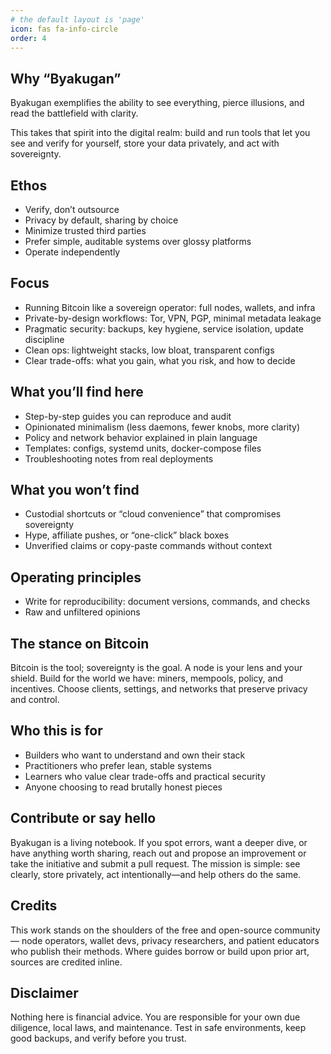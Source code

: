 ```yaml
---
# the default layout is 'page'
icon: fas fa-info-circle
order: 4
---
```


## Why “Byakugan”
Byakugan exemplifies the ability to see everything, pierce
illusions, and read the battlefield with clarity.

This takes that spirit
into the digital realm: build and run tools that let you see and verify for
yourself, store your data privately, and act with sovereignty.

## Ethos
- Verify, don’t outsource
- Privacy by default, sharing by choice
- Minimize trusted third parties
- Prefer simple, auditable systems over glossy platforms
- Operate independently

## Focus
- Running Bitcoin like a sovereign operator: full nodes, wallets, and infra
- Private-by-design workflows: Tor, VPN, PGP, minimal metadata leakage
- Pragmatic security: backups, key hygiene, service isolation, update discipline
- Clean ops: lightweight stacks, low bloat, transparent configs
- Clear trade-offs: what you gain, what you risk, and how to decide

## What you’ll find here
- Step-by-step guides you can reproduce and audit
- Opinionated minimalism (less daemons, fewer knobs, more clarity)
- Policy and network behavior explained in plain language
- Templates: configs, systemd units, docker-compose files
- Troubleshooting notes from real deployments

## What you won’t find
- Custodial shortcuts or “cloud convenience” that compromises sovereignty
- Hype, affiliate pushes, or “one-click” black boxes
- Unverified claims or copy-paste commands without context

## Operating principles
- Write for reproducibility: document versions, commands, and checks
- Raw and unfiltered opinions

## The stance on Bitcoin
Bitcoin is the tool; sovereignty is the goal. A node is your lens and your
shield. Build for the world we have: miners, mempools, policy, and incentives.
Choose clients, settings, and networks that preserve privacy and control.

## Who this is for
- Builders who want to understand and own their stack
- Practitioners who prefer lean, stable systems
- Learners who value clear trade-offs and practical security
- Anyone choosing to read brutally honest pieces

## Contribute or say hello
Byakugan is a living notebook. If you spot errors, want a deeper dive, or have
anything worth sharing, reach out and propose an improvement or take the initiative and submit a pull request. The mission is
simple: see clearly, store privately, act intentionally—and help others do the
same.

## Credits
This work stands on the shoulders of the free and open-source community—
node operators, wallet devs, privacy researchers, and patient educators who
publish their methods. Where guides borrow or build upon prior art, sources are
credited inline.

## Disclaimer
Nothing here is financial advice. You are responsible for your own due
diligence, local laws, and maintenance. Test in safe environments, keep
good backups, and verify before you trust.